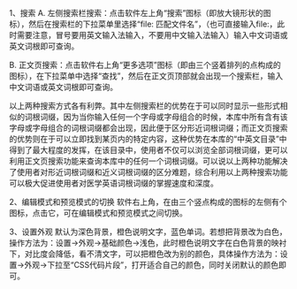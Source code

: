 
<span class="definition">1、搜索</span>
A. 左侧搜索栏搜索：点击软件左上角“搜索”图标（即放大镜形状的图标），然后在搜索栏的下拉菜单里选择“file: 匹配文件名”，（也可直接输入file:，此时需要注意，冒号要用英文输入法输入，不要用中文输入法输入）输入中文词语或英文词根即可查询。

B. 正文页搜索：点击软件右上角“更多选项”图标（即由三个竖着排列的点构成的图标），在下拉菜单中选择“查找”，然后在正文页顶部就会出现一个搜索栏，输入中文词语或英文词根即可查询。

以上两种搜索方式各有利弊。其中左侧搜索栏的优势在于可以同时显示一些形式相似的词根词缀，因为当你输入任何一个字母或字母组合的时候，本库中所有含有该字母或字母组合的词根词缀都会出现，因此便于区分形近词根词缀；而正文页搜索的优势则在于可以立即找到某页内的特定内容，这种优势在本库的“中英文目录”中得到了最大程度的发挥，在该目录中，使用者不仅可以浏览全部词根词缀，更可以利用正文页搜索功能来查询本库中的任何一个词根词缀。可以说以上两种功能解决了使用者对形近词根词缀和近义词根词缀的区分难题，综合利用以上两种搜索功能可以极大促进使用者对医学英语词根词缀的掌握速度和深度。

<span class="definition">2、编辑模式和预览模式的切换</span>
软件右上角，在由三个竖点构成的图标的左侧有个图标，点击它，可在编辑模式和预览模式之间切换。

<span class="definition">3、设置外观</span>
默认为深色背景，橙色说明文字，蓝色单词。若想把背景改为白色，操作方法为：设置→外观→基础颜色→浅色，此时橙色说明文字在白色背景的映衬下，对比度会降低，看不清文字，可以把橙色改为别的颜色，具体操作方法为：设置→外观→下拉至“CSS代码片段”，打开适合自己的颜色，同时关闭默认的颜色即可。
